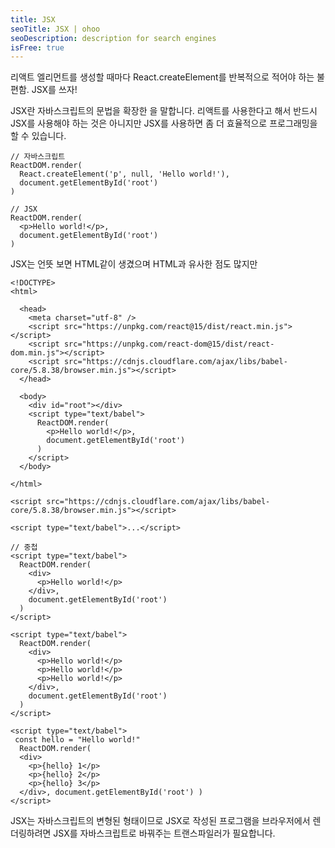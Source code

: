 ```yaml
---
title: JSX
seoTitle: JSX | ohoo
seoDescription: description for search engines
isFree: true
---
```



리액트 엘리먼트를 생성할 때마다 React.createElement를 반복적으로 적어야 하는 불편함.
JSX를 쓰자!

JSX란 자바스크립트의 문법을 확장한 을 말합니다. 리액트를 사용한다고 해서 반드시 JSX를 사용해야 하는 것은 아니지만 JSX를 사용하면 좀 더 효율적으로 프로그래밍을 할 수 있습니다. 

```
// 자바스크립트
ReactDOM.render(
  React.createElement('p', null, 'Hello world!'),
  document.getElementById('root')
)

// JSX
ReactDOM.render(
  <p>Hello world!</p>, 
  document.getElementById('root') 
)
```

JSX는 언뜻 보면 HTML같이 생겼으며 HTML과 유사한 점도 많지만 

```
<!DOCTYPE>
<html>

  <head>
    <meta charset="utf-8" />
    <script src="https://unpkg.com/react@15/dist/react.min.js"></script>
    <script src="https://unpkg.com/react-dom@15/dist/react-dom.min.js"></script>
    <script src="https://cdnjs.cloudflare.com/ajax/libs/babel-core/5.8.38/browser.min.js"></script>
  </head>

  <body>
    <div id="root"></div>
    <script type="text/babel">
      ReactDOM.render(
        <p>Hello world!</p>, 
        document.getElementById('root') 
      )
    </script>
  </body>

</html>
```

```
<script src="https://cdnjs.cloudflare.com/ajax/libs/babel-core/5.8.38/browser.min.js"></script>
```

```
<script type="text/babel">...</script>
```

```
// 중첩
<script type="text/babel">
  ReactDOM.render(
    <div>
      <p>Hello world!</p>
    </div>, 
    document.getElementById('root') 
  )
</script>
```

```
<script type="text/babel">
  ReactDOM.render(
    <div>
      <p>Hello world!</p>
      <p>Hello world!</p>
      <p>Hello world!</p>
    </div>, 
    document.getElementById('root') 
  )
</script>
```

```
<script type="text/babel">
 const hello = "Hello world!"
  ReactDOM.render(
  <div>
    <p>{hello} 1</p>
    <p>{hello} 2</p>
    <p>{hello} 3</p>
  </div>, document.getElementById('root') )
</script>
```



JSX는 자바스크립트의 변형된 형태이므로 JSX로 작성된 프로그램을 브라우저에서 렌더링하려면 JSX를 자바스크립트로 바꿔주는 트랜스파일러가 필요합니다. 






